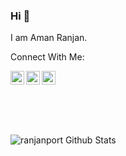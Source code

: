 ### Hi 👋

<p>I am Aman Ranjan.</p>



Connect With Me:
<!--Twitter Plugin-->
<a href="https://twitter.com/ranjanport" rel="nofollow"><img align="left" alt="ranjanport | Twitter" width="22px" src="https://camo.githubusercontent.com/eacc870029bca30353239d9d629076ba4c18de75/68747470733a2f2f63646e2e6a7364656c6976722e6e65742f6e706d2f73696d706c652d69636f6e734076332f69636f6e732f747769747465722e737667" data-canonical-src="https://cdn.jsdelivr.net/npm/simple-icons@v3/icons/twitter.svg" style="max-width:100%;"></a>
<!--Instagram Plugin-->
<a href="https://instagram.com/ranjanport" rel="nofollow"><img align="left" alt="ranjanport | Instagram" width="22px" src="https://camo.githubusercontent.com/8ea1156d8ac160172cbef7a54a19bad16a73ebe4/68747470733a2f2f63646e2e6a7364656c6976722e6e65742f6e706d2f73696d706c652d69636f6e734076332f69636f6e732f696e7374616772616d2e737667" data-canonical-src="https://cdn.jsdelivr.net/npm/simple-icons@v3/icons/instagram.svg" style="max-width:100%;"></a>
<!--Linkdin Plugin-->
<a href="https://linkedin.com/in/aman-ranjan-370586195/" rel="nofollow"><img align="left" alt="ranjanport | LinkedIn" width="22px" src="https://camo.githubusercontent.com/b65faae8871ebbdb99790f2644ea7f3c89800b0c/68747470733a2f2f63646e2e6a7364656c6976722e6e65742f6e706d2f73696d706c652d69636f6e734076332f69636f6e732f6c696e6b6564696e2e737667" data-canonical-src="https://cdn.jsdelivr.net/npm/simple-icons@v3/icons/linkedin.svg" style="max-width:100%;"></a>

<br>
<br>
<br>
<br>
<br>
<br>
<img
  align="centre"
  alt="ranjanport Github Stats"
  src="https://github-readme-stats.vercel.app/api?username=ranjanport&show_icons=true&hide_border=true"
  />
<!--
**ranjanport/ranjanport** is a ✨ _special_ ✨ repository because its `README.md` (this file) appears on your GitHub profile.

Here are some ideas to get you started:

- 🔭 I’m currently working on python
- 🌱 I’m currently learning python
- 👯 I’m looking to collaborate on 
- 🤔 I’m looking for help with friends.
- 💬 Ask me about Python and Automation.
- 📫 How to reach me: mailto:amanranjanbharti@gmail.com
-->
